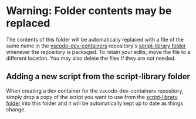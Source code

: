 # Warning: Folder contents may be replaced

The contents of this folder will be automatically replaced with a file of the same name in the [vscode-dev-containers](https://github.com/microsoft/vscode-dev-containers) repository's [script-library folder](https://github.com/microsoft/vscode-dev-containers/tree/main/script-library) whenever the repository is packaged.  To retain your edits, move the file to a different location. You may also delete the files if they are not needed.

## Adding a new script from the script-library folder

When creating a dev container for the vscode-dev-containers repository, simply drop a copy of the script you want to use from the [script-library folder](https://github.com/microsoft/vscode-dev-containers/tree/main/script-library) into this folder and it will be automatically kept up to date as things change.
